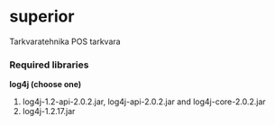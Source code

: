 superior
========

Tarkvaratehnika POS tarkvara

### Required libraries
**log4j (choose one)**  
1) log4j-1.2-api-2.0.2.jar, log4j-api-2.0.2.jar and log4j-core-2.0.2.jar  
2) log4j-1.2.17.jar
